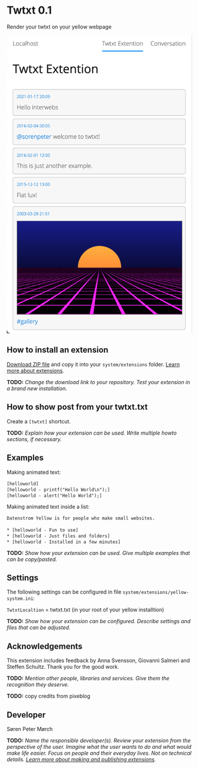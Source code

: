 # Twtxt 0.1

Render your twtxt on your yellow webpage

<p align="center"><img src="screenshot.png?raw=true" alt="Screenshot"></p>

## How to install an extension

[Download ZIP file](https://github.com/sorenpeter/yellow-twtxt/archive/main.zip) and copy it into your `system/extensions` folder. [Learn more about extensions](https://github.com/annaesvensson/yellow-update).

**TODO:** *Change the download link to your repository. Test your extension in a brand new installation.*

## How to show post from your twtxt.txt

Create a `[twtxt]` shortcut. 

**TODO:** *Explain how your extension can be used. Write multiple howto sections, if necessary.*

## Examples

Making animated text:

    [helloworld]
    [helloworld - printf("Hello World\n");]
    [helloworld - alert("Hello World");]  

Making animated text inside a list:

    Datenstrom Yellow is for people who make small websites.
    
    * [helloworld - Fun to use]
    * [helloworld - Just files and folders]
    * [helloworld - Installed in a few minutes]

**TODO:** *Show how your extension can be used. Give multiple examples that can be copy/pasted.*

## Settings

The following settings can be configured in file `system/extensions/yellow-system.ini`:

`TwtxtLocaltion` = twtxt.txt (in your root of your yellow installtion)


**TODO:** *Show how your extension can be configured. Describe settings and files that can be adjusted.*

## Acknowledgements

This extension includes feedback by Anna Svensson, Giovanni Salmeri and Steffen Schultz. Thank you for the good work.

**TODO:** *Mention other people, libraries and services. Give them the recognition they deserve.*

**TODO:** copy credits from pixeblog

## Developer

Søren Peter Mørch

**TODO:** *Name the responsible developer(s). Review your extension from the perspective of the user. Imagine what the user wants to do and what would make life easier. Focus on people and their everyday lives. Not on technical details. [Learn more about making and publishing extensions](https://github.com/annaesvensson/yellow-publish).*
